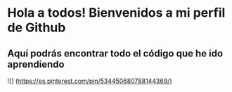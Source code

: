 # Hola a todos! Bienvenidos a mi perfil de Github

## Aquí podrás encontrar todo el código que he ido aprendiendo

![] (https://es.pinterest.com/pin/534450680788144369/)

